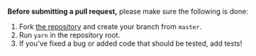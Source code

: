 **Before submitting a pull request,** please make sure the following is done:

1. Fork [the repository](https://github.com/gactjs/clone) and create your branch from `master`.
2. Run `yarn` in the repository root.
3. If you've fixed a bug or added code that should be tested, add tests!
